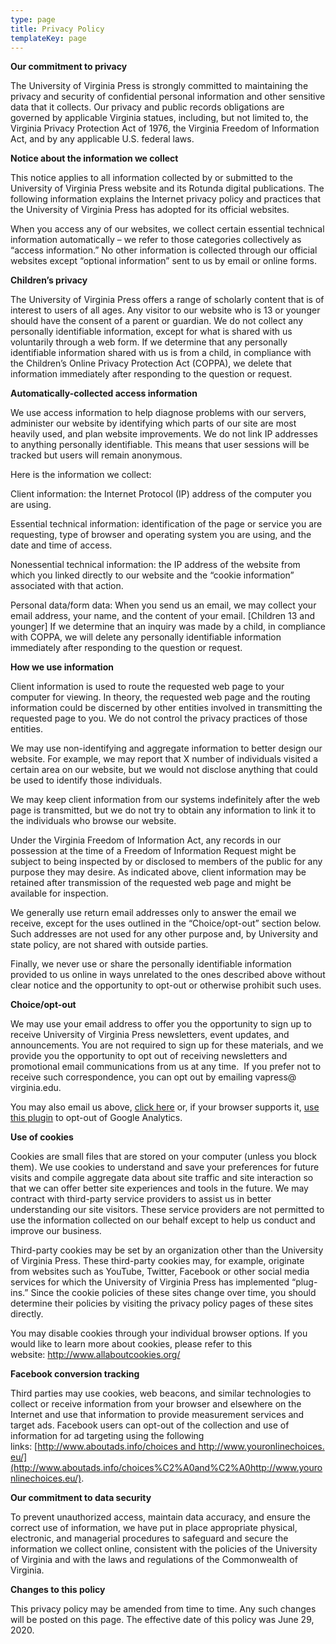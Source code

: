 ```yaml
---
type: page
title: Privacy Policy
templateKey: page
---
```

**Our commitment to privacy**

The University of Virginia Press is strongly committed to maintaining the privacy and security of confidential personal information and other sensitive data that it collects. Our privacy and public records obligations are governed by applicable Virginia statues, including, but not limited to, the Virginia Privacy Protection Act of 1976, the Virginia Freedom of Information Act, and by any applicable U.S. federal laws.

**Notice about the information we collect**

This notice applies to all information collected by or submitted to the University of Virginia Press website and its Rotunda digital publications. The following information explains the Internet privacy policy and practices that the University of Virginia Press has adopted for its official websites.

When you access any of our websites, we collect certain essential technical information automatically – we refer to those categories collectively as “access information.” No other information is collected through our official websites except “optional information” sent to us by email or online forms.

**Children’s privacy**

The University of Virginia Press offers a range of scholarly content that is of interest to users of all ages. Any visitor to our website who is 13 or younger should have the consent of a parent or guardian. We do not collect any personally identifiable information, except for what is shared with us voluntarily through a web form. If we determine that any personally identifiable information shared with us is from a child, in compliance with the Children’s Online Privacy Protection Act (COPPA), we delete that information immediately after responding to the question or request.       

**Automatically-collected access information**

We use access information to help diagnose problems with our servers, administer our website by identifying which parts of our site are most heavily used, and plan website improvements. We do not link IP addresses to anything personally identifiable. This means that user sessions will be tracked but users will remain anonymous.

Here is the information we collect:

Client information: the Internet Protocol (IP) address of the computer you are using.

Essential technical information: identification of the page or service you are requesting, type of browser and operating system you are using, and the date and time of access.

Nonessential technical information: the IP address of the website from which you linked directly to our website and the “cookie information” associated with that action.

Personal data/form data: When you send us an email, we may collect your email address, your name, and the content of your email. \[Children 13 and younger] If we determine that an inquiry was made by a child, in compliance with COPPA, we will delete any personally identifiable information immediately after responding to the question or request.

**How we use information**

Client information is used to route the requested web page to your computer for viewing. In theory, the requested web page and the routing information could be discerned by other entities involved in transmitting the requested page to you. We do not control the privacy practices of those entities.

We may use non-identifying and aggregate information to better design our website. For example, we may report that X number of individuals visited a certain area on our website, but we would not disclose anything that could be used to identify those individuals.

We may keep client information from our systems indefinitely after the web page is transmitted, but we do not try to obtain any information to link it to the individuals who browse our website.

Under the Virginia Freedom of Information Act, any records in our possession at the time of a Freedom of Information Request might be subject to being inspected by or disclosed to members of the public for any purpose they may desire. As indicated above, client information may be retained after transmission of the requested web page and might be available for inspection.

We generally use return email addresses only to answer the email we receive, except for the uses outlined in the “Choice/opt-out” section below. Such addresses are not used for any other purpose and, by University and state policy, are not shared with outside parties.

Finally, we never use or share the personally identifiable information provided to us online in ways unrelated to the ones described above without clear notice and the opportunity to opt-out or otherwise prohibit such uses.

**Choice/opt-out**

We may use your email address to offer you the opportunity to sign up to receive University of Virginia Press newsletters, event updates, and announcements. You are not required to sign up for these materials, and we provide you the opportunity to opt out of receiving newsletters and promotional email communications from us at any time.  If you prefer not to receive such correspondence, you can opt out by emailing vapress​@​virginia.edu.

You may also email us above, [click here](javascript:gaOptout()) or, if your browser supports it, [use this plugin](https://tools.google.com/dlpage/gaoptout/) to opt-out of Google Analytics.

**Use of cookies**

Cookies are small files that are stored on your computer (unless you block them). We use cookies to understand and save your preferences for future visits and compile aggregate data about site traffic and site interaction so that we can offer better site experiences and tools in the future. We may contract with third-party service providers to assist us in better understanding our site visitors. These service providers are not permitted to use the information collected on our behalf except to help us conduct and improve our business.

Third-party cookies may be set by an organization other than the University of Virginia Press. These third-party cookies may, for example, originate from websites such as YouTube, Twitter, Facebook or other social media services for which the University of Virginia Press has implemented “plug-ins.” Since the cookie policies of these sites change over time, you should determine their policies by visiting the privacy policy pages of these sites directly.

You may disable cookies through your individual browser options. If you would like to learn more about cookies, please refer to this website: <http://www.allaboutcookies.org/>

**Facebook conversion tracking**

Third parties may use cookies, web beacons, and similar technologies to collect or receive information from your browser and elsewhere on the Internet and use that information to provide measurement services and target ads. Facebook users can opt-out of the collection and use of information for ad targeting using the following links: [http://www.aboutads.info/choices and http://www.youronlinechoices.eu/](http://www.aboutads.info/choices%C2%A0and%C2%A0http://www.youronlinechoices.eu/).

**Our commitment to data security**

To prevent unauthorized access, maintain data accuracy, and ensure the correct use of information, we have put in place appropriate physical, electronic, and managerial procedures to safeguard and secure the information we collect online, consistent with the policies of the University of Virginia and with the laws and regulations of the Commonwealth of Virginia.

**Changes to this policy**

This privacy policy may be amended from time to time. Any such changes will be posted on this page. The effective date of this policy was June 29, 2020.